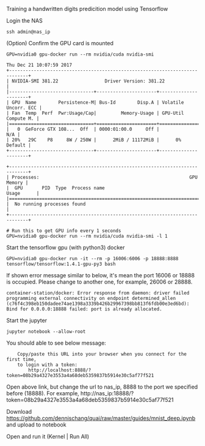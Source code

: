Training a handwritten digits predicition model using Tensorflow

Login the NAS
```
ssh admin@nas_ip
```

(Option) Confirm the GPU card is mounted
```
GPU=nvidia0 gpu-docker run --rm nvidia/cuda nvidia-smi

Thu Dec 21 10:07:59 2017
+-----------------------------------------------------------------------------+
| NVIDIA-SMI 381.22                 Driver Version: 381.22                    |
|-------------------------------+----------------------+----------------------+
| GPU  Name        Persistence-M| Bus-Id        Disp.A | Volatile Uncorr. ECC |
| Fan  Temp  Perf  Pwr:Usage/Cap|         Memory-Usage | GPU-Util  Compute M. |
|===============================+======================+======================|
|   0  GeForce GTX 108...  Off  | 0000:01:00.0     Off |                  N/A |
| 20%   29C    P8     8W / 250W |      2MiB / 11172MiB |      0%      Default |
+-------------------------------+----------------------+----------------------+

+-----------------------------------------------------------------------------+
| Processes:                                                       GPU Memory |
|  GPU       PID  Type  Process name                               Usage      |
|=============================================================================|
|  No running processes found                                                 |
+-----------------------------------------------------------------------------+

# Run this to get GPU info every 1 seconds
GPU=nvidia0 gpu-docker run --rm nvidia/cuda nvidia-smi -l 1
```

Start the tensorflow gpu (with python3) docker
```
GPU=nvidia0 gpu-docker run -it --rm -p 16006:6006 -p 18888:8888 tensorflow/tensorflow:1.4.1-gpu-py3 bash
```

If shown error message similar to below, it's mean the port 16006 or 18888 is occupied. Please change to another one, for example, 26006 or 28888.
```
container-station/docker: Error response from daemon: driver failed programming external connectivity on endpoint determined_allen (c76f4c398eb150dadee74ae1398a3339b426b29967398bb813f6fdb00e3ed6bd): Bind for 0.0.0.0:18888 failed: port is already allocated.
```

Start the jupyter
```
jupyter notebook --allow-root
```

You should able to see below message:
```
    Copy/paste this URL into your browser when you connect for the first time,
    to login with a token:
        http://localhost:8888/?token=08b29a4327e3553a4a68deb5359837b5914e30c5af77f521
```

Open above link, but change the url to nas_ip, 8888 to the port we specified before (18888). For example, http://nas_ip:18888/?token=08b29a4327e3553a4a68deb5359837b5914e30c5af77f521

Download https://github.com/dennischang/quai/raw/master/guides/mnist_deep.ipynb and upload to notebook

Open and run it (Kernel | Run All)


